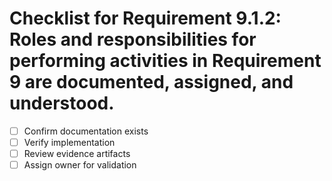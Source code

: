 # Checklist for Requirement 9.1.2: Roles and responsibilities for performing activities in Requirement 9 are documented, assigned, and understood.

- [ ] Confirm documentation exists
- [ ] Verify implementation
- [ ] Review evidence artifacts
- [ ] Assign owner for validation
